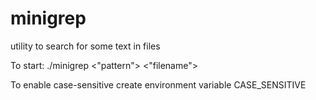 # minigrep
utility to search for some text in files

To start: ./minigrep <"pattern"> <"filename">

To enable case-sensitive create environment variable CASE_SENSITIVE
